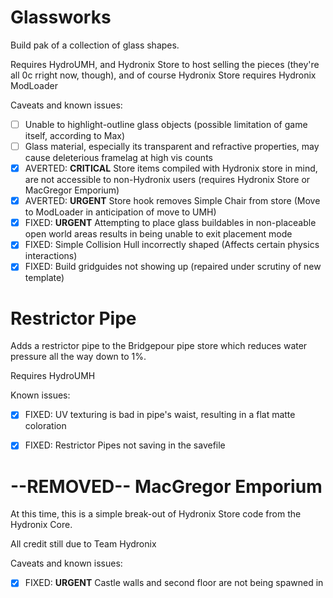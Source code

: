 
# Glassworks
Build pak of a collection of glass shapes.

Requires HydroUMH, and Hydronix Store to host selling the pieces (they're all 0c rright now, though), and of course Hydronix Store requires Hydronix ModLoader

Caveats and known issues:

- [ ] Unable to highlight-outline glass objects (possible limitation of game itself, according to Max)
- [ ] Glass material, especially its transparent and refractive properties, may cause deleterious framelag at high vis counts
- [X] AVERTED: **CRITICAL** Store items compiled with Hydronix store in mind, are not accessible to non-Hydronix users (requires Hydronix Store or MacGregor Emporium)
- [X] AVERTED: **URGENT** Store hook removes Simple Chair from store (Move to ModLoader in anticipation of move to UMH)
- [x] FIXED: **URGENT** Attempting to place glass buildables in non-placeable open world areas results in being unable to exit placement mode
- [X] FIXED: Simple Collision Hull incorrectly shaped (Affects certain physics interactions)
- [x] FIXED: Build gridguides not showing up (repaired under scrutiny of new template)

# Restrictor Pipe
Adds a restrictor pipe to the Bridgepour pipe store which reduces water pressure all the way down to 1%.

Requires HydroUMH

Known issues:

- [X] FIXED: UV texturing is bad in pipe's waist, resulting in a flat matte coloration
- [x] FIXED: Restrictor Pipes not saving in the savefile


# --REMOVED-- MacGregor Emporium
At this time, this is a simple break-out of Hydronix Store code from the Hydronix Core.

All credit still due to Team Hydronix

Caveats and known issues:

- [x] FIXED: **URGENT** Castle walls and second floor are not being spawned in
